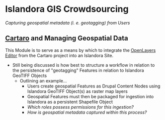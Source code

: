 # Islandora GIS Crowdsourcing
_Capturing geospatial metadata (i. e. geotagging) from Users_

## [Cartaro](https://www.drupal.org/project/cartaro) and Managing Geospatial Data

This Module is to serve as a means by which to integrate the [OpenLayers Editor](https://www.drupal.org/project/ole) from the Cartaro project into an Islandora Site.

* Still being discussed is how best to structure a workflow in relation to the persistence of "geotagging" Features in relation to Islandora GeoTIFF Objects
  * Outlining an example...
      * Users create geospatial Features as Drupal Content Nodes using Islandora GeoTIFF Object(s) as raster map layers
      * Geospatial Features must then be packaged for ingestion into Islandora as a persistent Shapefile Object
      * _Which roles possess permissions for this ingestion?_
      * _How is geospatial metadata captured within this process?_
